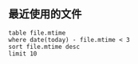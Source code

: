 ## 最近使用的文件
```dataview
table file.mtime
where date(today) - file.mtime < 3
sort file.mtime desc
limit 10
```
